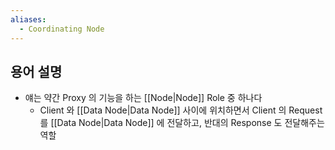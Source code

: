 ```yaml
---
aliases:
  - Coordinating Node
---
```

## 용어 설명

- 얘는 약간 Proxy 의 기능을 하는 [[Node|Node]] Role 중 하나다
	- Client 와 [[Data Node|Data Node]] 사이에 위치하면서 Client 의 Request 를 [[Data Node|Data Node]] 에 전달하고, 반대의 Response 도 전달해주는 역할